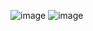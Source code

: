 ![image](https://github.com/user-attachments/assets/32b55a59-22ca-406b-816e-5df364ca14e4)
![image](https://github.com/user-attachments/assets/58809261-9901-42c4-bce8-7c86f9726dc3)
